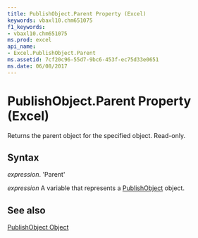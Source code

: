 ```yaml
---
title: PublishObject.Parent Property (Excel)
keywords: vbaxl10.chm651075
f1_keywords:
- vbaxl10.chm651075
ms.prod: excel
api_name:
- Excel.PublishObject.Parent
ms.assetid: 7cf20c96-55d7-9bc6-453f-ec75d33e0651
ms.date: 06/08/2017
---
```



# PublishObject.Parent Property (Excel)

Returns the parent object for the specified object. Read-only.


## Syntax

 _expression_. 'Parent'

 _expression_ A variable that represents a [PublishObject](./Excel.PublishObject.md) object.


## See also


[PublishObject Object](Excel.PublishObject.md)


